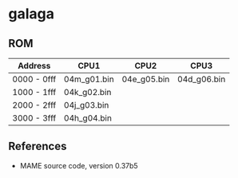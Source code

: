 # galaga

## ROM

| Address | CPU1 | CPU2 | CPU3 |
|-|-|-|-|
| 0000 - 0fff | 04m_g01.bin | 04e_g05.bin | 04d_g06.bin |
| 1000 - 1fff | 04k_g02.bin | | |
| 2000 - 2fff | 04j_g03.bin | | |
| 3000 - 3fff | 04h_g04.bin | | |

## References

- MAME source code, version 0.37b5